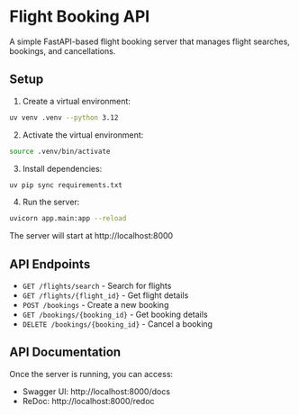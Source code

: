 # Flight Booking API

A simple FastAPI-based flight booking server that manages flight searches, bookings, and cancellations.

## Setup

1. Create a virtual environment:
```bash
uv venv .venv --python 3.12
```

2. Activate the virtual environment:
```bash
source .venv/bin/activate
```

3. Install dependencies:
```bash
uv pip sync requirements.txt
```

4. Run the server:
```bash
uvicorn app.main:app --reload
```

The server will start at http://localhost:8000

## API Endpoints

- `GET /flights/search` - Search for flights
- `GET /flights/{flight_id}` - Get flight details
- `POST /bookings` - Create a new booking
- `GET /bookings/{booking_id}` - Get booking details
- `DELETE /bookings/{booking_id}` - Cancel a booking

## API Documentation

Once the server is running, you can access:
- Swagger UI: http://localhost:8000/docs
- ReDoc: http://localhost:8000/redoc
